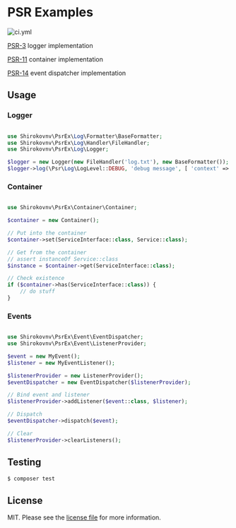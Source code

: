 # PSR Examples

![ci.yml][link-ci]

[PSR-3][link-psr3] logger implementation

[PSR-11][link-psr11] container implementation

[PSR-14][link-psr14] event dispatcher implementation

## Usage

### Logger

```php

use Shirokovnv\PsrEx\Log\Formatter\BaseFormatter;
use Shirokovnv\PsrEx\Log\Handler\FileHandler;
use Shirokovnv\PsrEx\Log\Logger;

$logger = new Logger(new FileHandler('log.txt'), new BaseFormatter());
$logger->log(\Psr\Log\LogLevel::DEBUG, 'debug message', [ 'context' => 'some context' ]);
```

### Container

```php

use Shirokovnv\PsrEx\Container\Container;

$container = new Container();

// Put into the container
$container->set(ServiceInterface::class, Service::class);

// Get from the container
// assert instanceOf Service::class
$instance = $container->get(ServiceInterface::class);

// Check existence
if ($container->has(ServiceInterface::class)) {
    // do stuff
}
```

### Events

```php

use Shirokovnv\PsrEx\Event\EventDispatcher;
use Shirokovnv\PsrEx\Event\ListenerProvider;

$event = new MyEvent();
$listener = new MyEventListener();

$listenerProvider = new ListenerProvider();
$eventDispatcher = new EventDispatcher($listenerProvider);

// Bind event and listener
$listenerProvider->addListener($event::class, $listener);

// Dispatch
$eventDispatcher->dispatch($event);

// Clear
$listenerProvider->clearListeners();
```

## Testing

``` bash
$ composer test
```

## License

MIT. Please see the [license file](LICENSE.md) for more information.

[link-ci]: https://github.com/shirokovnv/psr-ex/actions/workflows/ci.yml/badge.svg
[link-psr3]: https://www.php-fig.org/psr/psr-3/
[link-psr11]: https://www.php-fig.org/psr/psr-11/
[link-psr14]: https://www.php-fig.org/psr/psr-14/
[link-author]: https://github.com/shirokovnv
